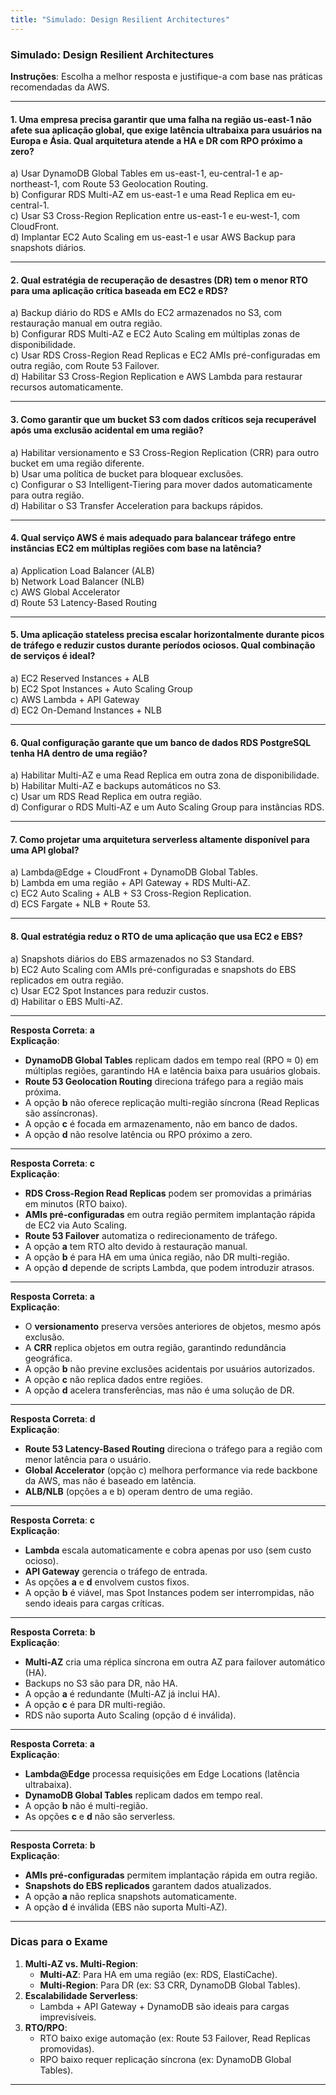 ```yaml
---
title: "Simulado: Design Resilient Architectures"
---
```


### **Simulado: Design Resilient Architectures**  
**Instruções**: Escolha a melhor resposta e justifique-a com base nas práticas recomendadas da AWS.  

---

#### **1. Uma empresa precisa garantir que uma falha na região us-east-1 não afete sua aplicação global, que exige latência ultrabaixa para usuários na Europa e Ásia. Qual arquitetura atende a HA e DR com RPO próximo a zero?**  
a) Usar DynamoDB Global Tables em us-east-1, eu-central-1 e ap-northeast-1, com Route 53 Geolocation Routing.  
b) Configurar RDS Multi-AZ em us-east-1 e uma Read Replica em eu-central-1.  
c) Usar S3 Cross-Region Replication entre us-east-1 e eu-west-1, com CloudFront.  
d) Implantar EC2 Auto Scaling em us-east-1 e usar AWS Backup para snapshots diários.  

---

#### **2. Qual estratégia de recuperação de desastres (DR) tem o menor RTO para uma aplicação crítica baseada em EC2 e RDS?**  
a) Backup diário do RDS e AMIs do EC2 armazenados no S3, com restauração manual em outra região.  
b) Configurar RDS Multi-AZ e EC2 Auto Scaling em múltiplas zonas de disponibilidade.  
c) Usar RDS Cross-Region Read Replicas e EC2 AMIs pré-configuradas em outra região, com Route 53 Failover.  
d) Habilitar S3 Cross-Region Replication e AWS Lambda para restaurar recursos automaticamente.  

---

#### **3. Como garantir que um bucket S3 com dados críticos seja recuperável após uma exclusão acidental em uma região?**  
a) Habilitar versionamento e S3 Cross-Region Replication (CRR) para outro bucket em uma região diferente.  
b) Usar uma política de bucket para bloquear exclusões.  
c) Configurar o S3 Intelligent-Tiering para mover dados automaticamente para outra região.  
d) Habilitar o S3 Transfer Acceleration para backups rápidos.  

---

#### **4. Qual serviço AWS é mais adequado para balancear tráfego entre instâncias EC2 em múltiplas regiões com base na latência?**  
a) Application Load Balancer (ALB)  
b) Network Load Balancer (NLB)  
c) AWS Global Accelerator  
d) Route 53 Latency-Based Routing  

---

#### **5. Uma aplicação stateless precisa escalar horizontalmente durante picos de tráfego e reduzir custos durante períodos ociosos. Qual combinação de serviços é ideal?**  
a) EC2 Reserved Instances + ALB  
b) EC2 Spot Instances + Auto Scaling Group  
c) AWS Lambda + API Gateway  
d) EC2 On-Demand Instances + NLB  
 
---

#### **6. Qual configuração garante que um banco de dados RDS PostgreSQL tenha HA dentro de uma região?**  
a) Habilitar Multi-AZ e uma Read Replica em outra zona de disponibilidade.  
b) Habilitar Multi-AZ e backups automáticos no S3.  
c) Usar um RDS Read Replica em outra região.  
d) Configurar o RDS Multi-AZ e um Auto Scaling Group para instâncias RDS.  

---

#### **7. Como projetar uma arquitetura serverless altamente disponível para uma API global?**  
a) Lambda@Edge + CloudFront + DynamoDB Global Tables.  
b) Lambda em uma região + API Gateway + RDS Multi-AZ.  
c) EC2 Auto Scaling + ALB + S3 Cross-Region Replication.  
d) ECS Fargate + NLB + Route 53.   

---

#### **8. Qual estratégia reduz o RTO de uma aplicação que usa EC2 e EBS?**  
a) Snapshots diários do EBS armazenados no S3 Standard.  
b) EC2 Auto Scaling com AMIs pré-configuradas e snapshots do EBS replicados em outra região.  
c) Usar EC2 Spot Instances para reduzir custos.  
d) Habilitar o EBS Multi-AZ.  

---

**Resposta Correta**: **a**  
**Explicação**:  
- **DynamoDB Global Tables** replicam dados em tempo real (RPO ≈ 0) em múltiplas regiões, garantindo HA e latência baixa para usuários globais.  
- **Route 53 Geolocation Routing** direciona tráfego para a região mais próxima.  
- A opção **b** não oferece replicação multi-região síncrona (Read Replicas são assíncronas).  
- A opção **c** é focada em armazenamento, não em banco de dados.  
- A opção **d** não resolve latência ou RPO próximo a zero.  

---

**Resposta Correta**: **c**  
**Explicação**:  
- **RDS Cross-Region Read Replicas** podem ser promovidas a primárias em minutos (RTO baixo).  
- **AMIs pré-configuradas** em outra região permitem implantação rápida de EC2 via Auto Scaling.  
- **Route 53 Failover** automatiza o redirecionamento de tráfego.  
- A opção **a** tem RTO alto devido à restauração manual.  
- A opção **b** é para HA em uma única região, não DR multi-região.  
- A opção **d** depende de scripts Lambda, que podem introduzir atrasos.  

---

**Resposta Correta**: **a**  
**Explicação**:  
- O **versionamento** preserva versões anteriores de objetos, mesmo após exclusão.  
- A **CRR** replica objetos em outra região, garantindo redundância geográfica.  
- A opção **b** não previne exclusões acidentais por usuários autorizados.  
- A opção **c** não replica dados entre regiões.  
- A opção **d** acelera transferências, mas não é uma solução de DR.  

---

**Resposta Correta**: **d**  
**Explicação**:  
- **Route 53 Latency-Based Routing** direciona o tráfego para a região com menor latência para o usuário.  
- **Global Accelerator** (opção c) melhora performance via rede backbone da AWS, mas não é baseado em latência.  
- **ALB/NLB** (opções a e b) operam dentro de uma região.  

---

**Resposta Correta**: **c**  
**Explicação**:  
- **Lambda** escala automaticamente e cobra apenas por uso (sem custo ocioso).  
- **API Gateway** gerencia o tráfego de entrada.  
- As opções **a** e **d** envolvem custos fixos.  
- A opção **b** é viável, mas Spot Instances podem ser interrompidas, não sendo ideais para cargas críticas. 

---

**Resposta Correta**: **b**  
**Explicação**:  
- **Multi-AZ** cria uma réplica síncrona em outra AZ para failover automático (HA).  
- Backups no S3 são para DR, não HA.  
- A opção **a** é redundante (Multi-AZ já inclui HA).  
- A opção **c** é para DR multi-região.  
- RDS não suporta Auto Scaling (opção d é inválida).  

---

**Resposta Correta**: **a**  
**Explicação**:  
- **Lambda@Edge** processa requisições em Edge Locations (latência ultrabaixa).  
- **DynamoDB Global Tables** replicam dados em tempo real.  
- A opção **b** não é multi-região.  
- As opções **c** e **d** não são serverless. 

---

**Resposta Correta**: **b**  
**Explicação**:  
- **AMIs pré-configuradas** permitem implantação rápida em outra região.  
- **Snapshots do EBS replicados** garantem dados atualizados.  
- A opção **a** não replica snapshots automaticamente.  
- A opção **d** é inválida (EBS não suporta Multi-AZ).  

---

### **Dicas para o Exame**  
1. **Multi-AZ vs. Multi-Region**:  
   - **Multi-AZ**: Para HA em uma região (ex: RDS, ElastiCache).  
   - **Multi-Region**: Para DR (ex: S3 CRR, DynamoDB Global Tables).  
2. **Escalabilidade Serverless**:  
   - Lambda + API Gateway + DynamoDB são ideais para cargas imprevisíveis.  
3. **RTO/RPO**:  
   - RTO baixo exige automação (ex: Route 53 Failover, Read Replicas promovidas).  
   - RPO baixo requer replicação síncrona (ex: DynamoDB Global Tables).  

---
